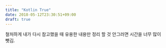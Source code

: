 ```yaml
---
title: "Kotlin True"
date: 2018-05-12T23:30:51+09:00
draft: true
---
```

철처하게 내가 다시 참고했을 때
유용한 내용만 정리 할 것 안그러면 시간을 너무 많이 뺏김.


